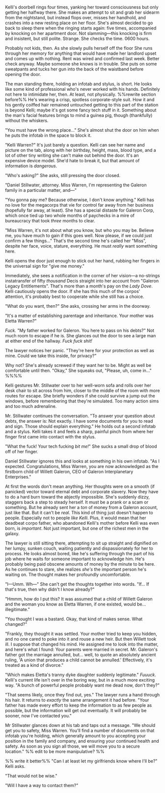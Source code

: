 Kelli's doorbell rings four times, yanking her toward consciousness but only getting her halfway there. She makes an attempt to sit and grab her sidearm from the nightstand, but instead flops over, misses her handhold, and crashes into a new resting place on her floor. She's almost decided to go back to sleep there when the ringing starts again: five times, accompanied by knocking on her apartment door. Not slamming—this knocking is firm and insistent, but still polite. Strange. She checks the time. 0600 hours. 

Probably not kids, then. As she slowly pulls herself off the floor She runs through her memory for anything that would have made her landlord upset and comes up with nothing. Rent was wired and confirmed last week. Better check anyway. Maybe someone she knows is in trouble. She puts on some sweatpants and tucks her gun into the back of the waistband before opening the door. 

The man standing there, holding an infotab and stylus, is short. He looks like some kind of professional who's never worked with his hands. Definitely not here to intimidate her, then. At least, not physically. %%rewrite section before%% He's wearing a crisp, spotless corporate-style suit. How it and his gently coiffed hair remained untouched getting to this part of the station is beyond Kelli; maybe it's got some fancy tech stuff in it. Something about the man's facial features brings to mind a guinea pig, though (thankfully) without the whiskers.

"You must have the wrong place..." She's almost shut the door on him when he puts the infotab in the space to block it. 

"Kelli Warren?" It's just barely a question. Kelli can see her name and picture on the tab, along with her birthday, height, mass, blood type, and a lot of other tiny writing she can't make out behind the door. It's an expensive device model. She'd hate to break it, but that amount of information is *dangerous*.

"Who's asking?" She asks, still pressing the door closed.

"Daniel Stillwater, attorney. Miss Warren, I'm representing the Galeron family in a particular matter, and—"

"You gonna pay me? Because otherwise, I don't know anything." Kelli has no love for the megacorps that vie for control far away from her business (hopefully far away, at least). She has a special distaste for Galeron Corp, which once tied up two whole months of paychecks in a mire of bureaucracy that took *three* months to clear.

"Miss Warren, it's not about what you know, but who you may be. Believe me, you have much to gain if this goes well. Now please, if we could just confirm a few things..." That's the second time he's called her "Miss", despite her face, voice, stature, everything. He must *really* want something here.

Kelli opens the door just enough to stick out her hand, rubbing her fingers in the universal sign for "give me money."

Immediately, she sees a notification in the corner of her vision—a no-strings instatransfer of fifty *thousand* Decis straight into her account from "Galeron Legacy Entitlements". That's more than a month's pay on the *Lady Dove*. Kelli cautiously opens the door. If she has this much of the corpos' attention, it's probably best to cooperate while she still has a choice.

"What do you want, then?" She asks, crossing her arms in the doorway. 

"It's a matter of establishing parentage and inheritance. Your mother was Eletta Warren?"

*Fuck.* "My father worked for Galeron. You here to pass on his debts?" Not much room to escape if he is. She glances out the door to see a large man at either end of the hallway. *Fuck fuck shit!*

The lawyer notices her panic. "They're here for your protection as well as mine. Could we take this inside, for privacy?"

Why not? She's already screwed if they want her to be. Might as well be comfortable until then. "Okay," She squeaks out, "Please, uh, come in..." %%%%

Kelli gestures Mr. Stillwater over to her well-worn sofa and rolls over her desk chair to sit across from him, closer to the middle of the room with more routes for escape. She briefly wonders if she could survive a jump out the windows, before remembering that they're simulated. Too many action sims and too much adrenaline.

Mr. Stillwater continues the conversation. "To answer your question about debts, the answer is: Not exactly. I have some documents for you to read and sign. Those should explain everything." He holds out a second infotab and a stylus. Kelli takes it and feels a sharp, painful pinch from where her finger first came into contact with the stylus. 

"What the fuck! Your tech fucking *bit me!*" She sucks a small drop of blood off of her finger.

Daniel Stillwater ignores this and looks at something in his own infotab. "As I expected. Congratulations, Miss Warren, you are now acknowledged as the firstborn child of Willett Galeron, CEO of Galeron Interplanetary Enterprises."

At first the words don't mean anything. Her thoughts were on a smooth (if panicked) vector toward eternal debt and corporate slavery. Now they have to do a hard burn toward the abjectly impossible. She's suddenly dizzy, staggers back a step to steady herself. It must be a prank or a scam or something. But he already sent her a *ton* of money from a Galeron account, just like that. But it can't be *real*. This kind of thing just doesn't happen to people. Especially not to people *like Kelli*. Plus, it would mean that her deadbeat corpo father, who abandoned Kelli's mother before Kelli was even born, is *important*. Not just important, but one of the richest men in the galaxy. 

The lawyer is still sitting there, attempting to sit up straight and dignified on her lumpy, sunken couch, waiting patiently and dispassionately for her to process. He looks almost bored, like he's suffering through the part of his job where he waits for someone important to acknowledge him. He's probably being paid obscene amounts of money by the minute to be here. As he continues to stare, she realizes *she's* the important person he's waiting on. The thought makes her profoundly uncomfortable.

"I—Umm. Wh—" She can't get the thoughts together into words. "If... If that's true, then why didn't I know already?"

"Hmmm, how do I put this? It was assumed that a child of Willett Galeron and the woman you know as Eletta Warren, if one existed, would be... illegitimate."

"You thought I was a bastard. Okay, that kind of makes sense. What changed?"

"Frankly, they thought it was settled. Your mother tried to keep you hidden, and no one cared to poke into it and rouse a new heir. But then Willett took ill. I suppose that changed his mind. He assigned me to look into the matter, and here's what I found: Your parents were married in secret. Mr. Galeron's father got the marriage annulled, but... well, to quote an absolutely ancient ruling, 'A union that produces a child cannot be annulled.' Effectively, it's treated as a kind of divorce."

"Which makes Eletta's tranny dyke daughter suddenly legitimate." *Fuuuck*. Kelli's current life isn't over in the boring way, but in a much more exciting way. "A bunch of powerful people probably want me dead now, don't they?"

"That seems likely, once they find out, yes." The lawyer runs a hand through his hair. It returns to *exactly* the same arrangement it had before. "Your father has made every effort to keep the information to as few people as possible, but the information will get out eventually. It will probably be sooner, now I've contacted you."

Mr Stillwater glances down at his tab and taps out a message. "We should get you to safety, Miss Warren. You'll find a number of documents on that infotab you're holding, which generally amount to you accepting your position in the family and company, and ensuring your continued health and safety. As soon as you sign all those, we will move you to a secure location." %% edit to be more manipulative? %%

%% write it better%% 
"Can I at least let my girlfriends know where I'll be?" Kelli asks.

"That would not be wise."

"Will I have a way to contact them?"